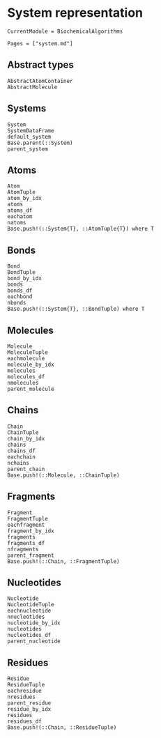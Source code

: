 # System representation
```@meta
CurrentModule = BiochemicalAlgorithms
```

```@index
Pages = ["system.md"]
```

## Abstract types
```@docs
AbstractAtomContainer
AbstractMolecule
```

## Systems
```@docs
System
SystemDataFrame
default_system
Base.parent(::System)
parent_system
```

## Atoms
```@docs
Atom
AtomTuple
atom_by_idx
atoms
atoms_df
eachatom
natoms
Base.push!(::System{T}, ::AtomTuple{T}) where T
```

## Bonds
```@docs
Bond
BondTuple
bond_by_idx
bonds
bonds_df
eachbond
nbonds
Base.push!(::System{T}, ::BondTuple) where T
```

## Molecules
```@docs
Molecule
MoleculeTuple
eachmolecule
molecule_by_idx
molecules
molecules_df
nmolecules
parent_molecule
```

## Chains
```@docs
Chain
ChainTuple
chain_by_idx
chains
chains_df
eachchain
nchains
parent_chain
Base.push!(::Molecule, ::ChainTuple)
```

## Fragments
```@docs
Fragment
FragmentTuple
eachfragment
fragment_by_idx
fragments
fragments_df
nfragments
parent_fragment
Base.push!(::Chain, ::FragmentTuple)
```

## Nucleotides
```@docs
Nucleotide
NucleotideTuple
eachnucleotide
nnucleotides
nucleotide_by_idx
nucleotides
nucleotides_df
parent_nucleotide
```

## Residues
```@docs
Residue
ResidueTuple
eachresidue
nresidues
parent_residue
residue_by_idx
residues
residues_df
Base.push!(::Chain, ::ResidueTuple)
```
